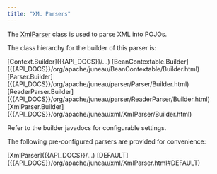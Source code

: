 ```yaml
---
title: "XML Parsers"
---
```


The [XmlParser]({{API_DOCS}}/org/apache/juneau/xml/XmlParser.html) class is used to parse XML into POJOs.

The class hierarchy for the builder of this parser is:

<tree>
<node-0><java-abstract-class>[Context.Builder]({{API_DOCS}}/...)</java-abstract-class></node-0>
<node-1><java-abstract-class>[BeanContextable.Builder]({{API_DOCS}}/org/apache/juneau/BeanContextable/Builder.html)</java-abstract-class></node-1>
<node-2><java-abstract-class>[Parser.Builder]({{API_DOCS}}/org/apache/juneau/parser/Parser/Builder.html)</java-abstract-class></node-2>
<node-3><java-abstract-class>[ReaderParser.Builder]({{API_DOCS}}/org/apache/juneau/parser/ReaderParser/Builder.html)</java-abstract-class></node-3>
<node-4><java-class>[XmlParser.Builder]({{API_DOCS}}/org/apache/juneau/xml/XmlParser/Builder.html)</java-class></node-4>
</tree>

Refer to the builder javadocs for configurable settings.

The following pre-configured parsers are provided for convenience:

<tree>
<node-0><java-class>[XmlParser]({{API_DOCS}}/...)</java-class></node-0>
<node-1><java-field>[DEFAULT]({{API_DOCS}}/org/apache/juneau/xml/XmlParser.html#DEFAULT)</java-field></node-1>
</tree>